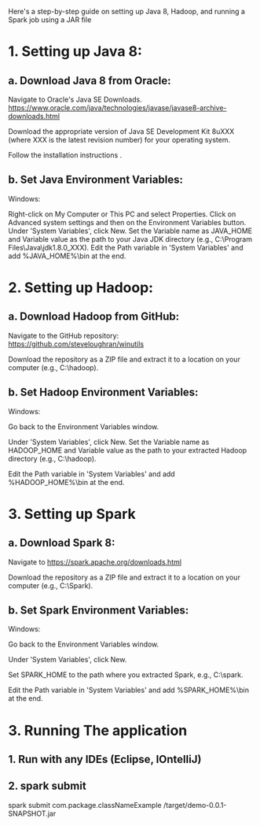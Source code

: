 
Here's a step-by-step guide on setting up Java 8, Hadoop, and running a Spark job using a JAR file

# 1. Setting up Java 8:
## a. Download Java 8 from Oracle:

Navigate to Oracle's Java SE Downloads. https://www.oracle.com/java/technologies/javase/javase8-archive-downloads.html

Download the appropriate version of Java SE Development Kit 8uXXX (where XXX is the latest revision number) for your operating system.

Follow the installation instructions
.
## b. Set Java Environment Variables:

Windows:

Right-click on My Computer or This PC and select Properties.
Click on Advanced system settings and then on the Environment Variables button.
Under 'System Variables', click New. Set the Variable name as JAVA_HOME and Variable value as the path to your Java JDK directory (e.g., C:\Program Files\Java\jdk1.8.0_XXX).
Edit the Path variable in 'System Variables' and add %JAVA_HOME%\bin at the end.

# 2. Setting up Hadoop:
## a. Download Hadoop from GitHub:

Navigate to the GitHub repository: https://github.com/steveloughran/winutils

Download the repository as a ZIP file and extract it to a location on your computer (e.g., C:\hadoop).

## b. Set Hadoop Environment Variables:

Windows:

Go back to the Environment Variables window.

Under 'System Variables', click New. Set the Variable name as HADOOP_HOME and Variable value as the path to your extracted Hadoop directory (e.g., C:\hadoop).

Edit the Path variable in 'System Variables' and add %HADOOP_HOME%\bin at the end.

# 3. Setting up Spark
## a. Download Spark 8:

Navigate to https://spark.apache.org/downloads.html

Download the repository as a ZIP file and extract it to a location on your computer (e.g., C:\Spark).

## b. Set Spark Environment Variables:

Windows:

Go back to the Environment Variables window.

Under 'System Variables', click New. 

Set SPARK_HOME to the path where you extracted Spark, e.g., C:\spark.

Edit the Path variable in 'System Variables' and add %SPARK_HOME%\bin at the end.

# 3. Running The application
## 1. Run with any IDEs (Eclipse, IOntelliJ)

## 2. spark submit
spark submit com.package.classNameExample  /target/demo-0.0.1-SNAPSHOT.jar

